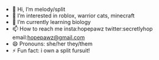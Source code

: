 - 👋 Hi, I’m melody/split
- 👀 I’m interested in roblox, warrior cats, minecraft
- 🌱 I’m currently learning biology
- 📫 How to reach me insta:hopepawz twitter:secretlyhop email:hopepawz@gmail.com
- 😄 Pronouns: she/her they/them
- ⚡ Fun fact: i own a split fursuit!

<!---
hopepawzz/hopepawzz is a ✨ special ✨ repository because its `README.md` (this file) appears on your GitHub profile.
You can click the Preview link to take a look at your changes.
--->
